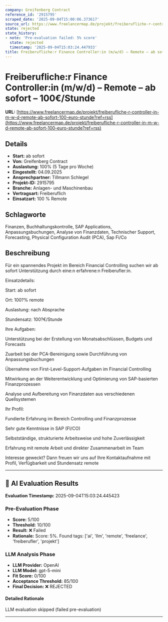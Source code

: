 ```yaml
---
company: Greifenberg Contract
reference_id: '2915795'
scraped_date: '2025-09-04T15:00:06.373617'
source_url: https://www.freelancermap.de/projekt/freiberufliche-r-controller-in-m-w-d-remote-ab-sofort-100-euro-stunde?ref=rss
state: rejected
state_history:
- note: 'Pre-evaluation failed: 5% score'
  state: rejected
  timestamp: '2025-09-04T15:03:24.447933'
title: Freiberufliche:r Finance Controller:in (m/w/d) – Remote – ab sofort – 100€/Stunde
---
```



# Freiberufliche:r Finance Controller:in (m/w/d) – Remote – ab sofort – 100€/Stunde
**URL:** [https://www.freelancermap.de/projekt/freiberufliche-r-controller-in-m-w-d-remote-ab-sofort-100-euro-stunde?ref=rss](https://www.freelancermap.de/projekt/freiberufliche-r-controller-in-m-w-d-remote-ab-sofort-100-euro-stunde?ref=rss)
## Details
- **Start:** ab sofort
- **Von:** Greifenberg Contract
- **Auslastung:** 100% (5 Tage pro Woche)
- **Eingestellt:** 04.09.2025
- **Ansprechpartner:** Tillmann Schlegel
- **Projekt-ID:** 2915795
- **Branche:** Anlagen- und Maschinenbau
- **Vertragsart:** Freiberuflich
- **Einsatzart:** 100
                                                % Remote

## Schlagworte
Finanzen, Buchhaltungskontrolle, SAP Applications, Anpassungsbuchungen, Analyse von Finanzdaten, Technischer Support, Forecasting, Physical Configuration Audit (PCA), Sap Fi/Co

## Beschreibung
Für ein spannendes Projekt im Bereich Financial Controlling suchen wir ab sofort Unterstützung durch eine:n erfahrene:n Freiberufler:in.

Einsatzdetails:

Start: ab sofort

Ort: 100?% remote

Auslastung: nach Absprache

Stundensatz: 100?€/Stunde

Ihre Aufgaben:

Unterstützung bei der Erstellung von Monatsabschlüssen, Budgets und Forecasts

Zuarbeit bei der PCA-Bereinigung sowie Durchführung von Anpassungsbuchungen

Übernahme von First-Level-Support-Aufgaben im Financial Controlling

Mitwirkung an der Weiterentwicklung und Optimierung von SAP-basierten Finanzprozessen

Analyse und Aufbereitung von Finanzdaten aus verschiedenen Quellsystemen

Ihr Profil:

Fundierte Erfahrung im Bereich Controlling und Finanzprozesse

Sehr gute Kenntnisse in SAP (FI/CO)

Selbstständige, strukturierte Arbeitsweise und hohe Zuverlässigkeit

Erfahrung mit remote Arbeit und direkter Zusammenarbeit im Team

Interesse geweckt?
Dann freuen wir uns auf Ihre Kontaktaufnahme mit Profil, Verfügbarkeit und Stundensatz remote

---

## 🤖 AI Evaluation Results

**Evaluation Timestamp:** 2025-09-04T15:03:24.445423

### Pre-Evaluation Phase
- **Score:** 5/100
- **Threshold:** 10/100
- **Result:** ❌ Failed
- **Rationale:** Score: 5%. Found tags: ['ai', 'llm', 'remote', 'freelance', 'freiberufler', 'projekt']

### LLM Analysis Phase
- **LLM Provider:** OpenAI
- **LLM Model:** gpt-5-mini
- **Fit Score:** 0/100
- **Acceptance Threshold:** 85/100
- **Final Decision:** ❌ REJECTED

#### Detailed Rationale
LLM evaluation skipped (failed pre-evaluation)

---
